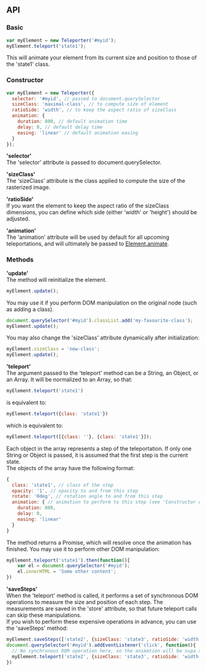 ## API
### Basic
```javascript
var myElement = new Teleporter('#myid');
myElement.teleport('state1');
```
This will animate your element from its current size and position to those of the 'state1' class.

### Constructor
```javascript
var myElement = new Teleporter({
  selector: '#myid', // passed to document.querySelector
  sizeClass: 'maximal-class', // to compute size of element
  ratioSide: 'width', // to keep the aspect ratio of sizeClass
  animation: {
    duration: 800, // default animation time
    delay: 0, // default delay time
    easing: 'linear' // default animation easing
  }
});
```
**'selector'**  
The 'selector' attribute is passed to document.querySelector.  

**'sizeClass'**  
The 'sizeClass' attribute is the class applied to compute the size of the rasterized image.  

**'ratioSide'**  
If you want the element to keep the aspect ratio of the sizeClass dimensions,
you can define which side (either 'width' or 'height') should be adjusted.  

**'animation'**  
The 'animation' attribute will be used by default for all upcoming teleportations,
and will ultimately be passed to [Element.animate](http://w3c.github.io/web-animations/).  

### Methods
**'update'**  
The method will reinitialize the element.
```javascript
myElement.update();
```
You may use it if you perform DOM manipulation on the original node (such as adding a class).
```javascript
document.querySelector('#myid').classList.add('my-favourite-class');
myElement.update();
```
You may also change the 'sizeClass' attribute dynamically after initialization:
```javascript
myElement.sizeClass = 'new-class';
myElement.update();
```

**'teleport'**  
The argument passed to the 'teleport' method can be a String, an Object, or an Array.
It will be normalized to an Array, so that:
```javascript
myElement.teleport('state1')
```
is equivalent to:
```javascript
myElement.teleport({class: 'state1'})
```
which is equivalent to:
```javascript
myElement.teleport([{class: ''}, {class: 'state1'}]);
```  
Each object in the array represents a step of the teleportation.
If only one String or Object is passed, it is assumed that the first step is the current state.  
The objects of the array have the following format:
```javascript
{
  class: 'state1', // class of the step
  opacity: '1', // opacity to and from this step
  rotate: '0deg', // rotation angle to and from this step
  animation: { // animation to perform to this step (see 'Constructor options' > 'animation' above)
    duration: 800,
    delay: 0,
    easing: 'linear'
  }
}
```
The method returns a Promise, which will resolve once the animation has finished.
You may use it to perform other DOM manipulation:
```javascript
myElement.teleport('state1').then(function(){
	var el = document.querySelector('#myid');
	el.innerHTML = 'Some other content';
})
```

**'saveSteps'**  
When the 'teleport' method is called, it performs a set of synchronous DOM operations to measure the size and position of each step.
The measurements are saved in the 'store' attribute, so that future teleport calls can skip these manipulations.  
If you wish to perform these expensive operations in advance, you can use the 'saveSteps' method:  
```javascript
myElement.saveSteps(['state2', {sizeClass: 'state3', ratioSide: 'width'}]);
document.querySelector('#myid').addEventListener('click', function(){
  // No synchronous DOM operation here, so the animation will be supa smooth!
  myElement.teleport('state2', {sizeClass: 'state3', ratioSide: 'width'});
})
```
